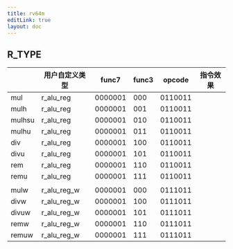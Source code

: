 ```yaml
---
title: rv64m
editLink: true
layout: doc
---
```



## R_TYPE

||用户自定义类型|func7|func3|opcode|指令效果|
|-|-|-|-|-|-|
|mul|r_alu_reg|0000001|000|0110011||
|mulh|r_alu_reg|0000001|001|0110011||
|mulhsu|r_alu_reg|0000001|010|0110011||
|mulhu|r_alu_reg|0000001|011|0110011||
|div|r_alu_reg|0000001|100|0110011||
|divu|r_alu_reg|0000001|101|0110011||
|rem|r_alu_reg|0000001|110|0110011||
|remu|r_alu_reg|0000001|111|0110011||
|||||||
|mulw|r_alu_reg_w|0000001|000|0111011||
|divw|r_alu_reg_w|0000001|100|0111011||
|divuw|r_alu_reg_w|0000001|101|0111011||
|remw|r_alu_reg_w|0000001|110|0111011||
|remuw|r_alu_reg_w|0000001|111|0111011||


